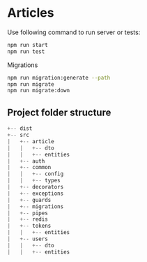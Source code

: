 # Articles
Use following command to run server or tests:
```sh
npm run start
npm run test
```
Migrations
```sh
npm run migration:generate --path
npm run migrate
npm run migrate:down
```
## Project folder structure
```js
+-- dist
+-- src
|   +-- article
|   |   +-- dto
|   |   +-- entities
|   +-- auth
|   +-- common
|   |   +-- config
|   |   +-- types
|   +-- decorators
|   +-- exceptions
|   +-- guards
|   +-- migrations
|   +-- pipes
|   +-- redis
|   +-- tokens
|   |   +-- entities
|   +-- users
|   |   +-- dto
|   |   +-- entities
```